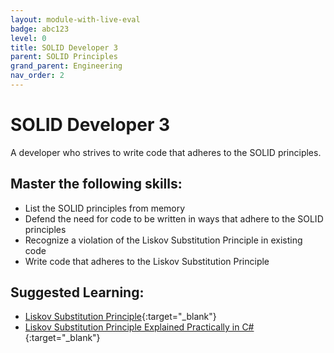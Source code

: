 ```yaml
---
layout: module-with-live-eval
badge: abc123
level: 0
title: SOLID Developer 3
parent: SOLID Principles
grand_parent: Engineering
nav_order: 2
---
```

# SOLID Developer 3

A developer who strives to write code that adheres to the SOLID principles.

## Master the following skills:

- List the SOLID principles from memory
- Defend the need for code to be written in ways that adhere to the SOLID principles
- Recognize a violation of the Liskov Substitution Principle in existing code
- Write code that adheres to the Liskov Substitution Principle

## Suggested Learning:

- [Liskov Substitution Principle](https://www.youtube.com/watch?v=dJQMqNOC4Pc&list=PLZlA0Gpn_vH9kocFX7R7BAe_CvvOCO_p9&index=3){:target="\_blank"}
- [Liskov Substitution Principle Explained Practically in C#](https://www.youtube.com/watch?v=-3UXq2krhyw){:target="\_blank"}

